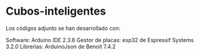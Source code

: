 # Cubos-inteligentes

Los códigos adjunto se han desarrollado con:

Software: 
Arduino IDE 2.3.6
Gestor de placas:
esp32 de Espressif Systems 3.2.0
Librerias:
ArduinoJson de Benoit 7.4.2
